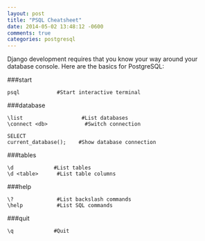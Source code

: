 ```yaml
---
layout: post
title: "PSQL Cheatsheet"
date: 2014-05-02 13:48:12 -0600
comments: true
categories: postgresql
---
```

Django development requires that you know your way around your database
console.  Here are the basics for PostgreSQL:

###start
```
psql            #Start interactive terminal
```

###database
```
\list 		            #List databases
\connect <db>            #Switch connection

SELECT 
current_database();	   #Show database connection
```

###tables
```
\d			   #List tables
\d <table>      #List table columns
```

###help
```
\?              #List backslash commands
\help           #List SQL commands
```

###quit
```
\q			   #Quit  
```

